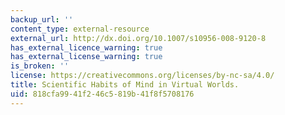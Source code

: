 ```yaml
---
backup_url: ''
content_type: external-resource
external_url: http://dx.doi.org/10.1007/s10956-008-9120-8
has_external_licence_warning: true
has_external_license_warning: true
is_broken: ''
license: https://creativecommons.org/licenses/by-nc-sa/4.0/
title: Scientific Habits of Mind in Virtual Worlds.
uid: 818cfa99-41f2-46c5-819b-41f8f5708176
---
```

